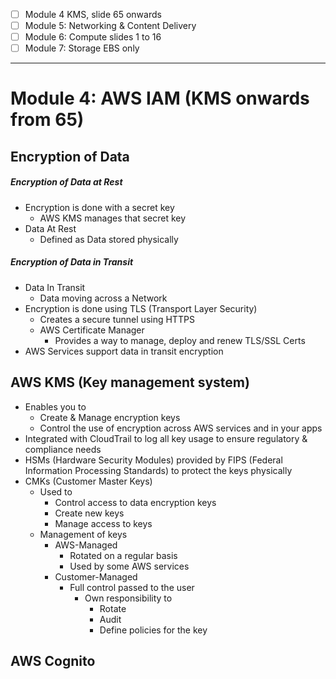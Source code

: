 - [ ] Module 4 KMS, slide 65 onwards
- [ ] Module 5: Networking & Content Delivery
- [ ] Module 6: Compute slides 1 to 16
- [ ] Module 7: Storage EBS only
---
# Module 4: AWS IAM (KMS onwards from 65)

## Encryption of Data
##### Encryption of Data at Rest
- Encryption is done with a secret key
	- AWS KMS manages that secret key
- Data At Rest
	- Defined as Data stored physically
##### Encryption of Data in Transit
- Data In Transit
	- Data moving across a Network
- Encryption is done using TLS (Transport Layer Security)
	- Creates a secure tunnel using HTTPS
	- AWS Certificate Manager
		- Provides a way to manage, deploy and renew TLS/SSL Certs
- AWS Services support data in transit encryption

## AWS KMS (Key management system)
- Enables you to
	- Create & Manage encryption keys
	- Control the use of encryption across AWS services and in your apps
- Integrated with CloudTrail to log all key usage to ensure regulatory & compliance needs
- HSMs (Hardware Security Modules) provided by FIPS (Federal Information Processing Standards) to protect the keys physically
- CMKs (Customer Master Keys)
	- Used to 
		- Control access to data encryption keys
		- Create new keys
		- Manage access to keys
	- Management of keys
		- AWS-Managed
			- Rotated on a regular basis
			- Used by some AWS services
		- Customer-Managed
			- Full control passed to the user
				- Own responsibility to
					- Rotate
					- Audit
					- Define policies for the key

## AWS Cognito
